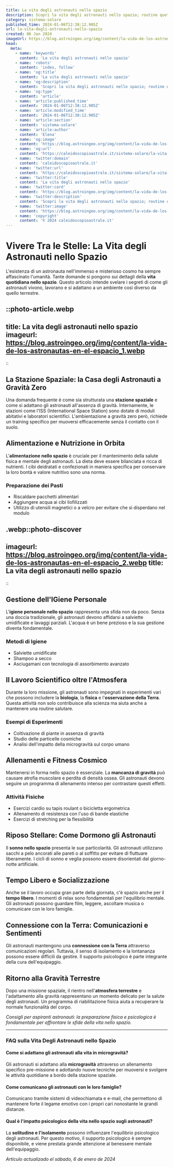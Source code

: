 ```yaml
---
title: La vita degli astronauti nello spazio
description: Scopri la vita degli astronauti nello spazio; routine quotidiane, sfide uniche e curiosità, in un racconto avvincente e ricco di dettagli.
category: sistema-solare
published_time: 2024-01-06T12:38:12.905Z
url: la-vita-degli-astronauti-nello-spazio
created: 06 Jan 2024
imageUrl: https://blog.astroingeo.org/img/content/la-vida-de-los-astronautas-en-el-espacio_1.webp
head:
  meta:
    - name: 'keywords'
      content: 'La vita degli astronauti nello spazio'
    - name: 'robots'
      content: 'index, follow'
    - name: 'og:title'
      content: 'La vita degli astronauti nello spazio'
    - name: 'og:description'
      content: 'Scopri la vita degli astronauti nello spazio; routine quotidiane, sfide uniche e curiosità, in un racconto avvincente e ricco di dettagli.'
    - name: 'og:type'
      content: 'article'
    - name: 'article:published_time'
      content: '2024-01-06T12:38:12.905Z'
    - name: 'article:modified_time'
      content: '2024-01-06T12:38:12.905Z'
    - name: 'article:section'
      content: 'sistema-solare'
    - name: 'article:author'
      content: 'Elena'
    - name: 'og:image'
      content: 'https://blog.astroingeo.org/img/content/la-vida-de-los-astronautas-en-el-espacio_1.webp'
    - name: 'og:url'
      content: 'https://caleidoscopioastrale.it/sistema-solare/la-vita-degli-astronauti-nello-spazio'
    - name: 'twitter:domain'
      content: 'caleidoscopioastrale.it'
    - name: 'twitter:url'
      content: 'https://caleidoscopioastrale.it/sistema-solare/la-vita-degli-astronauti-nello-spazio'
    - name: 'twitter:title'
      content: 'La vita degli astronauti nello spazio'
    - name: 'twitter:card'
      content: 'https://blog.astroingeo.org/img/content/la-vida-de-los-astronautas-en-el-espacio_1.webp'
    - name: 'twitter:description'
      content: 'Scopri la vita degli astronauti nello spazio; routine quotidiane, sfide uniche e curiosità, in un racconto avvincente e ricco di dettagli.'
    - name: 'twitter:image'
      content: 'https://blog.astroingeo.org/img/content/la-vida-de-los-astronautas-en-el-espacio_1.webp'
    - name: 'copyright'
      content: '© 2024 caleidoscopioastrale.it'
---
```

# Vivere Tra le Stelle: La Vita degli Astronauti nello Spazio

L'esistenza di un astronauta nell'immenso e misterioso cosmo ha sempre affascinato l'umanità. Tante domande si pongono sui dettagli della **vita quotidiana nello spazio**. Questo articolo intende svelare i segreti di come gli astronauti vivono, lavorano e si adattano a un ambiente così diverso da quello terrestre.

::photo-article.webp
---
title: La vita degli astronauti nello spazio
imageurl: https://blog.astroingeo.org/img/content/la-vida-de-los-astronautas-en-el-espacio_1.webp
---
::

## La Stazione Spaziale: la Casa degli Astronauti a Gravità Zero

Una domanda frequente è come sia strutturata una **stazione spaziale** e come si adattano gli astronauti all'assenza di gravità. Internamente, le stazioni come l'ISS (International Space Station) sono dotate di moduli abitativi e laboratori scientifici. L'ambientazione a gravità zero però, richiede un training specifico per muoversi efficacemente senza il contatto con il suolo.

## Alimentazione e Nutrizione in Orbita

L'**alimentazione nello spazio** è cruciale per il mantenimento della salute fisica e mentale degli astronauti. La dieta deve essere bilanciata e ricca di nutrienti. I cibi deidratati e confezionati in maniera specifica per conservare la loro bontà e valore nutritivo sono una norma.

### Preparazione dei Pasti

- Riscaldare pacchetti alimentari
- Aggiungere acqua ai cibi liofilizzati
- Utilizzo di utensili magnetici o a velcro per evitare che si disperdano nel modulo

.webp::photo-discover
---
imageurl: https://blog.astroingeo.org/img/content/la-vida-de-los-astronautas-en-el-espacio_2.webp
title: La vita degli astronauti nello spazio
---
::

## Gestione dell'IGiene Personale

L'**igiene personale nello spazio** rappresenta una sfida non da poco. Senza una doccia tradizionale, gli astronauti devono affidarsi a salviette umidificate e lavaggi parziali. L'acqua è un bene prezioso e la sua gestione diventa fondamentale.

### Metodi di Igiene

- Salviette umidificate
- Shampoo a secco
- Asciugamani con tecnologia di assorbimento avanzato

## Il Lavoro Scientifico oltre l'Atmosfera

Durante la loro missione, gli astronauti sono impegnati in esperimenti vari che possono includere la **biologia**, la **fisica** e l'**osservazione della Terra**. Questa attività non solo contribuisce alla scienza ma aiuta anche a mantenere una routine salutare.

### Esempi di Esperimenti

- Coltivazione di piante in assenza di gravità
- Studio delle particelle cosmiche
- Analisi dell'impatto della microgravità sul corpo umano

## Allenamenti e Fitness Cosmico

Mantenersi in forma nello spazio è essenziale. La **mancanza di gravità** può causare atrofia muscolare e perdita di densità ossea. Gli astronauti devono seguire un programma di allenamento intenso per contrastare questi effetti.

### Attività Fisiche

- Esercizi cardio su tapis roulant o bicicletta ergometrica
- Allenamento di resistenza con l'uso di bande elastiche
- Esercizi di stretching per la flessibilità

## Riposo Stellare: Come Dormono gli Astronauti

Il **sonno nello spazio** presenta le sue particolarità. Gli astronauti utilizzano sacchi a pelo ancorati alle pareti o al soffitto per evitare di fluttuare liberamente. I cicli di sonno e veglia possono essere disorientati dal giorno-notte artificiale.

## Tempo Libero e Socializzazione

Anche se il lavoro occupa gran parte della giornata, c'è spazio anche per il **tempo libero**. I momenti di relax sono fondamentali per l'equilibrio mentale. Gli astronauti possono guardare film, leggere, ascoltare musica o comunicare con le loro famiglie.

## Connessione con la Terra: Comunicazioni e Sentimenti

Gli astronauti mantengono una **connessione con la Terra** attraverso comunicazioni regolari. Tuttavia, il senso di isolamento e la lontananza possono essere difficili da gestire. Il supporto psicologico è parte integrante della cura dell'equipaggio.

## Ritorno alla Gravità Terrestre

Dopo una missione spaziale, il rientro nell'**atmosfera terrestre** e l'adattamento alla gravità rappresentano un momento delicato per la salute degli astronauti. Un programma di riabilitazione fisica aiuta a recuperare la normale funzionalità del corpo.

*Consigli per aspiranti astronauti: la preparazione fisica e psicologica è fondamentale per affrontare le sfide della vita nello spazio.*

---

### FAQ sulla Vita Degli Astronauti nello Spazio

#### Come si adattano gli astronauti alla vita in microgravità?

Gli astronauti si adattano alla **microgravità** attraverso un allenamento specifico pre-missione e adottando nuove tecniche per muoversi e svolgere le attività quotidiane a bordo della stazione spaziale.

#### Come comunicano gli astronauti con le loro famiglie?

Comunicano tramite sistemi di videochiamata e e-mail, che permettono di mantenere forte il legame emotivo con i propri cari nonostante le grandi distanze.

#### Qual è l'impatto psicologico della vita nello spazio sugli astronauti?

La **solitudine e l'isolamento** possono influenzare l'equilibrio psicologico degli astronauti. Per questo motivo, il supporto psicologico è sempre disponibile, e viene prestata grande attenzione al benessere mentale dell'equipaggio.

_Artículo actualizado el sábado, 6 de enero de 2024_